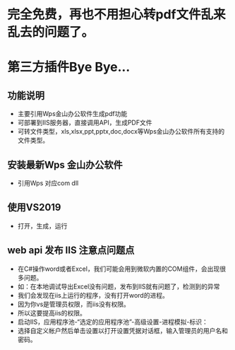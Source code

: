 # 完全免费，再也不用担心转pdf文件乱来乱去的问题了。

# 第三方插件Bye Bye...

## 功能说明
* 主要引用Wps金山办公软件生成pdf功能
* 可部署到IIS服务器，直接调用API，生成PDF文件
* 可转文件类型，xls,xlsx,ppt,pptx,doc,docx等Wps金山办公软件所有支持的文件类型。

## 安装最新Wps 金山办公软件
 * 引用Wps 对应com dll

## 使用VS2019
 * 打开，生成，运行

## web api 发布 IIS 注意点问题点 
* 在C#操作word或者Excel，我们可能会用到微软内置的COM组件，会出现很多问题。
 * 如：在本地调试导出Excel没有问题，发布到IIS就有问题了，检测到的异常
 * 我们会发现在iis上运行的程序，没有打开word的进程。
 * 因为你vs是管理员权限，而iis没有权限。
 * 所以这要提高iis的权限。
 * 启动IIS，应用程序池-“选定的应用程序池”-高级设置-进程模拟-标识：
 * 选择自定义帐户然后单击设置以打开设置凭据对话框，输入管理员的用户名和密码。

